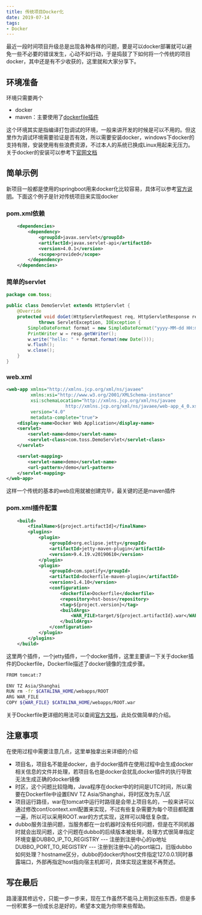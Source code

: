 ```yaml
---
title: 传统项目Docker化
date: 2019-07-14
tags:
- Docker
---
```

最近一段时间项目升级总是出现各种各样的问题，要是可以docker部署就可以避免一些不必要的错误发生，心动不如行动，于是捣鼓了下如何将一个传统的项目docker，其中还是有不少收获的，这里就和大家分享下。
<!--more-->

## 环境准备

环境只需要两个

* docker
* maven：主要使用了[dockerfile插件](https://github.com/spotify/dockerfile-maven)

这个环境其实是指编译打包调试的环境，一般来讲开发的时候是可以不用的。但这里作为调试环境需要验证是否有效，所以需要安装docker，windows下docker的支持有限，安装使用有些浪费资源，不过本人的系统已换成Linux用起来无压力。关于docker的安装可以参考下[官网文档](https://docs.docker.com/install/)

## 简单示例

新项目一般都是使用的springboot用来docker化比较容易，具体可以参考[官方说明](https://spring.io/guides/gs/spring-boot-docker/)。下面这个例子是针对传统项目来实现docker

### pom.xml依赖

```xml
    <dependencies>
        <dependency>
            <groupId>javax.servlet</groupId>
            <artifactId>javax.servlet-api</artifactId>
            <version>4.0.1</version>
            <scope>provided</scope>
        </dependency>
    </dependencies>
```

### 简单的servlet

```java
package com.toss;

public class DemoServlet extends HttpServlet {
    @Override
    protected void doGet(HttpServletRequest req, HttpServletResponse resp)
            throws ServletException, IOException {
        SimpleDateFormat format = new SimpleDateFormat("yyyy-MM-dd HH:mm:ss");
        PrintWriter w = resp.getWriter();
        w.write("hello: " + format.format(new Date()));
        w.flush();
        w.close();
    }
}
```

### web.xml

```xml
<web-app xmlns="http://xmlns.jcp.org/xml/ns/javaee"
         xmlns:xsi="http://www.w3.org/2001/XMLSchema-instance"
         xsi:schemaLocation="http://xmlns.jcp.org/xml/ns/javaee
                      http://xmlns.jcp.org/xml/ns/javaee/web-app_4_0.xsd"
         version="4.0"
         metadata-complete="true">
    <display-name>Docker Web Application</display-name>
    <servlet>
        <servlet-name>demo</servlet-name>
        <servlet-class>com.toss.DemoServlet</servlet-class>
    </servlet>

    <servlet-mapping>
        <servlet-name>demo</servlet-name>
        <url-pattern>/demo</url-pattern>
    </servlet-mapping>
</web-app>
```

这样一个传统的基本的web应用就被创建完毕，最关键的还是maven插件

### pom.xml插件配置

```xml
    <build>
        <finalName>${project.artifactId}</finalName>
        <plugins>
            <plugin>
                <groupId>org.eclipse.jetty</groupId>
                <artifactId>jetty-maven-plugin</artifactId>
                <version>9.4.19.v20190610</version>
            </plugin>
            <plugin>
                <groupId>com.spotify</groupId>
                <artifactId>dockerfile-maven-plugin</artifactId>
                <version>1.4.10</version>
                <configuration>
                    <dockerfile>Dockerfile</dockerfile>
                    <repository>hst-boss</repository>
                    <tag>${project.version}</tag>
                    <buildArgs>
                        <WAR_FILE>target/${project.artifactId}.war</WAR_FILE>
                    </buildArgs>
                </configuration>
            </plugin>
        </plugins>
    </build>
```

这里两个插件，一个jetty插件，一个docker插件，这里主要讲一下关于docker插件的Dockerfile，Dockerfile描述了docker镜像的生成步骤。

```bash
FROM tomcat:7

ENV TZ Asia/Shanghai
RUN rm -fr $CATALINA_HOME/webapps/ROOT
ARG WAR_FILE
COPY ${WAR_FILE} $CATALINA_HOME/webapps/ROOT.war
```

关于Dockerfile更详细的用法可以查阅[官方文档](https://docs.docker.com/engine/reference/builder/)，此处仅做简单的介绍。

## 注意事项

在使用过程中需要注意几点，这里单独拿出来详细的介绍

* 项目名，项目名不能是docker，由于docker插件在使用过程中会生成docker相关信息的文件并处理，若项目名也是docker会扰乱docker插件的执行导致无法生成正确的docker镜像
* 时区，这个问题比较隐晦，Java程序在docker中的时间是UTC时间，所以需要在Dockerfile中设置ENV TZ Asia/Shanghai，将时区改为东八区
* 项目运行路径，war在tomcat中运行时路径是会带上项目名的，一般来讲可以通过修改conf/context.xml配置来实现，不过有些复杂需要为每个项目都配置一遍，所以可以采用ROOT.war的方式实现，这样可以降低复杂度。
* dubbo服务注册问题，当服务都在一台机器时没有任何问题，但是在不同机器时就会出现问题，这个问题在dubbo的后续版本被处理，处理方式很简单指定环境变量DUBBO_IP_TO_REGISTRY --- 注册到注册中心的ip地址DUBBO_PORT_TO_REGISTRY --- 注册到注册中心的port端口，旧版dubbo如何处理？hostname区分，dubbo的docker内host文件指定127.0.0.1同时暴露端口，外部再指定host指向宿主机即可，具体实现这里就不再赘述。

## 写在最后

路漫漫其修远兮，只能一步一步来，现在工作虽然不能马上用到这些东西，但是多一份积累多一份成长总是好的，希望本文能为你带来些帮助。

